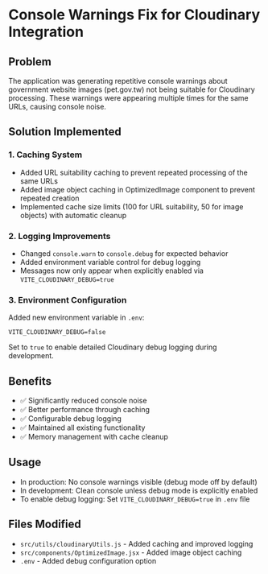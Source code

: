 # Console Warnings Fix for Cloudinary Integration

## Problem

The application was generating repetitive console warnings about government website images (pet.gov.tw) not being suitable for Cloudinary processing. These warnings were appearing multiple times for the same URLs, causing console noise.

## Solution Implemented

### 1. Caching System

- Added URL suitability caching to prevent repeated processing of the same URLs
- Added image object caching in OptimizedImage component to prevent repeated creation
- Implemented cache size limits (100 for URL suitability, 50 for image objects) with automatic cleanup

### 2. Logging Improvements

- Changed `console.warn` to `console.debug` for expected behavior
- Added environment variable control for debug logging
- Messages now only appear when explicitly enabled via `VITE_CLOUDINARY_DEBUG=true`

### 3. Environment Configuration

Added new environment variable in `.env`:

```
VITE_CLOUDINARY_DEBUG=false
```

Set to `true` to enable detailed Cloudinary debug logging during development.

## Benefits

- ✅ Significantly reduced console noise
- ✅ Better performance through caching
- ✅ Configurable debug logging
- ✅ Maintained all existing functionality
- ✅ Memory management with cache cleanup

## Usage

- In production: No console warnings visible (debug mode off by default)
- In development: Clean console unless debug mode is explicitly enabled
- To enable debug logging: Set `VITE_CLOUDINARY_DEBUG=true` in `.env` file

## Files Modified

- `src/utils/cloudinaryUtils.js` - Added caching and improved logging
- `src/components/OptimizedImage.jsx` - Added image object caching
- `.env` - Added debug configuration option
